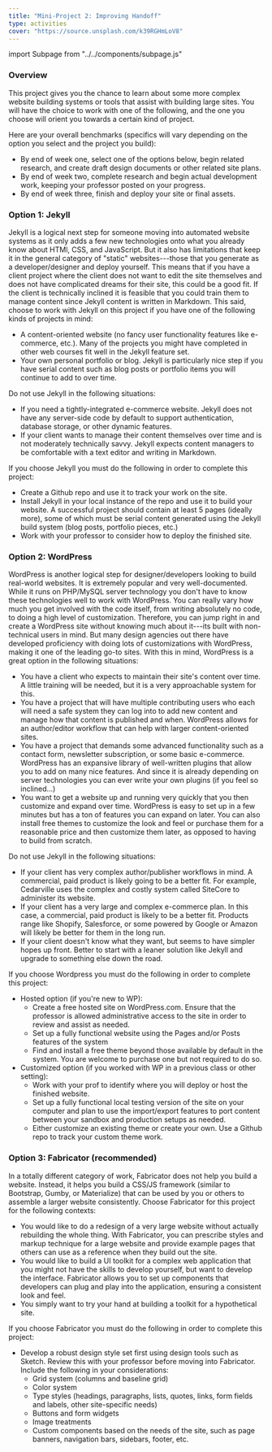 ```yaml
---
title: "Mini-Project 2: Improving Handoff"
type: activities
cover: "https://source.unsplash.com/k39RGHmLoV8"
---
```

import Subpage from "../../components/subpage.js"

<Subpage slug="overall">

### Overview

This project gives you the chance to learn about some more complex website building systems or tools that assist with building large sites.
You will have the choice to work with one of the following, and the one you choose will orient you towards a certain kind of project.

Here are your overall benchmarks (specifics will vary depending on the option you select and the project you build):

* By end of week one, select one of the options below, begin related research, and create draft design documents or other related site plans.
* By end of week two, complete research and begin actual development work, keeping your professor posted on your progress.
* By end of week three, finish and deploy your site or final assets.

</Subpage>
<Subpage slug="jekyll">

### Option 1: Jekyll

Jekyll is a logical next step for someone moving into automated website systems as it only adds a few new technologies onto what you already know about HTMl, CSS, and JavaScript. But it also has limitations that keep it in the general category of "static" websites---those that you generate as a developer/designer and deploy yourself.
This means that if you have a client project where the client does not want to edit the site themselves and does not have complicated dreams for their site, this could be a good fit. If the client is technically inclined it is feasible that you could train them to manage content since Jekyll content is written in Markdown. This said, choose to work with Jekyll on this project if you have one of the following kinds of projects in mind:

* A content-oriented website (no fancy user functionality features like e-commerce, etc.). Many of the projects you might have completed in other web courses fit well in the Jekyll feature set.
* Your own personal portfolio or blog. Jekyll is particularly nice step if you have serial content such as blog posts or portfolio items you will continue to add to over time.

Do not use Jekyll in the following situations:

* If you need a tightly-integrated e-commerce website. Jekyll does not have any server-side code by default to support authentication, database storage, or other dynamic features.
* If your client wants to manage their content themselves over time and is not moderately technically savvy. Jekyll expects content managers to be comfortable with a text editor and writing in Markdown.

If you choose Jekyll you must do the following in order to complete this project:

* Create a Github repo and use it to track your work on the site.
* Install Jekyll in your local instance of the repo and use it to build your website. A successful project should contain at least 5 pages (ideally more), some of which must be serial content generated using the Jekyll build system (blog posts, portfolio pieces, etc.)
* Work with your professor to consider how to deploy the finished site.

</Subpage>
<Subpage slug="wordpress">

### Option 2: WordPress

WordPress is another logical step for designer/developers looking to build real-world websites. It is extremely popular and very well-documented. While it runs on PHP/MySQL server technology you don't have to know these technologies well to work with WordPress. You can really vary how much you get involved with the code itself, from writing absolutely no code, to doing a high level of customization. Therefore, you can jump right in and create a WordPress site without knowing much about it---its built with non-technical users in mind. But many design agencies out there have developed proficiency with doing lots of customizations with WordPress, making it one of the leading go-to sites. With this in mind, WordPress is a great option in the following situations:

* You have a client who expects to maintain their site's content over time. A little training will be needed, but it is a very approachable system for this.
* You have a project that will have multiple contributing users who each will need a safe system they can log into to add new content and manage how that content is published and when. WordPress allows for an author/editor workflow that can help with larger content-oriented sites.
* You have a project that demands some advanced functionality such as a contact form, newsletter subscription, or some basic e-commerce. WordPress has an expansive library of well-written plugins that allow you to add on many nice features. And since it is already depending on server technologies you can ever write your own plugins (if you feel so inclined...)
* You want to get a website up and running very quickly that you then customize and expand over time. WordPress is easy to set up in a few minutes but has a ton of features you can expand on later. You can also install free themes to customize the look and feel or purchase them for a reasonable price and then customize them later, as opposed to having to build from scratch.

Do not use Jekyll in the following situations:

* If your client has very complex author/publisher workflows in mind. A commercial, paid product is likely going to be a better fit. For example, Cedarville uses the complex and costly system called SiteCore to administer its website.
* If your client has a very large and complex e-commerce plan. In this case, a commercial, paid product is likely to be a better fit. Products range like Shopify, Salesforce, or some powered by Google or Amazon will likely be better for them in the long run.
* If your client doesn't know what they want, but seems to have simpler hopes up front. Better to start with a leaner solution like Jekyll and upgrade to something else down the road.

If you choose Wordpress you must do the following in order to complete this project:

* Hosted option (if you're new to WP):
  * Create a free hosted site on WordPress.com. Ensure that the professor is allowed administrative access to the site in order to review and assist as needed.
  * Set up a fully functional website using the Pages and/or Posts features of the system
  * Find and install a free theme beyond those available by default in the system. You are welcome to purchase one but not required to do so.
* Customized option (if you worked with WP in a previous class or other setting):
  * Work with your prof to identify where you will deploy or host the finished website.
  * Set up a fully functional local testing version of the site on your computer and plan to use the import/export features to port content between your sandbox and production setups as needed.
  * Either customize an existing theme or create your own. Use a Github repo to track your custom theme work.

</Subpage>
<Subpage slug="fabricator">

### Option 3: Fabricator (recommended)

In a totally different category of work, Fabricator does not help you build a website. Instead, it helps you build a CSS/JS framework (similar to Bootstrap, Gumby, or Materialize) that can be used by you or others to assemble a larger website consistently. Choose Fabricator for this project for the following contexts:

* You would like to do a redesign of a very large website without actually rebuilding the whole thing. With Fabricator, you can prescribe styles and markup technique for a large website and provide example pages that others can use as a reference when they build out the site.
* You would like to build a UI toolkit for a complex web application that you might not have the skills to develop yourself, but want to develop the interface. Fabricator allows you to set up components that developers can plug and play into the application, ensuring a consistent look and feel.
* You simply want to try your hand at building a toolkit for a hypothetical site.

If you choose Fabricator you must do the following in order to complete this project:

* Develop a robust design style set first using design tools such as Sketch. Review this with your professor before moving into Fabricator. Include the following in your considerations:
  * Grid system (columns and baseline grid)
  * Color system
  * Type styles (headings, paragraphs, lists, quotes, links, form fields and labels, other site-specific needs)
  * Buttons and form widgets
  * Image treatments
  * Custom components based on the needs of the site, such as page banners, navigation bars, sidebars, footer, etc.

</Subpage>
